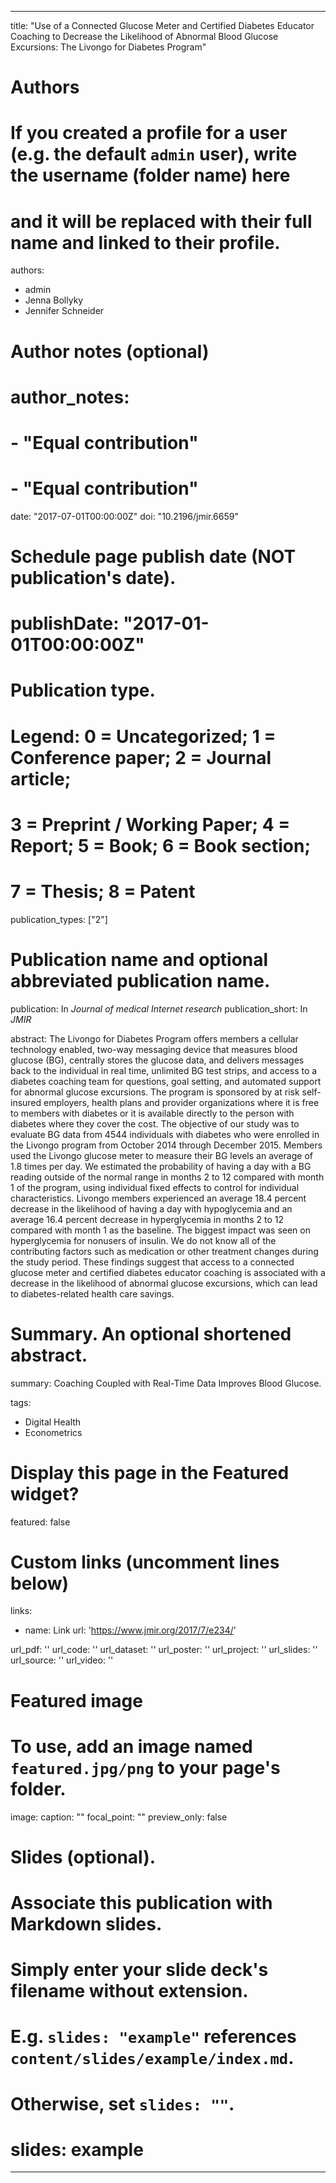 
---
title: "Use of a Connected Glucose Meter and Certified Diabetes Educator Coaching to Decrease the Likelihood of Abnormal Blood Glucose Excursions: The Livongo for Diabetes Program"

# Authors
# If you created a profile for a user (e.g. the default `admin` user), write the username (folder name) here 
# and it will be replaced with their full name and linked to their profile.
authors:
- admin
- Jenna Bollyky
- Jennifer Schneider

# Author notes (optional)
# author_notes:
# - "Equal contribution"
# - "Equal contribution"

date: "2017-07-01T00:00:00Z"
doi: "10.2196/jmir.6659"

# Schedule page publish date (NOT publication's date).
# publishDate: "2017-01-01T00:00:00Z"

# Publication type.
# Legend: 0 = Uncategorized; 1 = Conference paper; 2 = Journal article;
# 3 = Preprint / Working Paper; 4 = Report; 5 = Book; 6 = Book section;
# 7 = Thesis; 8 = Patent
publication_types: ["2"]

# Publication name and optional abbreviated publication name.
publication: In *Journal of medical Internet research*
publication_short: In *JMIR*

abstract: The Livongo for Diabetes Program offers members a cellular technology enabled, two-way messaging device that measures blood glucose (BG), centrally stores the glucose data, and delivers messages back to the individual in real time, unlimited BG test strips, and access to a diabetes coaching team for questions, goal setting, and automated support for abnormal glucose excursions. The program is sponsored by at risk self-insured employers, health plans and provider organizations where it is free to members with diabetes or it is available directly to the person with diabetes where they cover the cost. The objective of our study was to evaluate BG data from 4544 individuals with diabetes who were enrolled in the Livongo program from October 2014 through December 2015. Members used the Livongo glucose meter to measure their BG levels an average of 1.8 times per day. We estimated the probability of having a day with a BG reading outside of the normal range in months 2 to 12 compared with month 1 of the program, using individual fixed effects to control for individual characteristics. Livongo members experienced an average 18.4 percent decrease in the likelihood of having a day with hypoglycemia and an average 16.4 percent decrease in hyperglycemia in months 2 to 12 compared with month 1 as the baseline. The biggest impact was seen on hyperglycemia for nonusers of insulin. We do not know all of the contributing factors such as medication or other treatment changes during the study period. These findings suggest that access to a connected glucose meter and certified diabetes educator coaching is associated with a decrease in the likelihood of abnormal glucose excursions, which can lead to diabetes-related health care savings.

# Summary. An optional shortened abstract.
summary: Coaching Coupled with Real-Time Data Improves Blood Glucose.

tags: 
- Digital Health
- Econometrics

# Display this page in the Featured widget?
featured: false

# Custom links (uncomment lines below)
links:
 - name: Link
   url: 'https://www.jmir.org/2017/7/e234/'

url_pdf: ''
url_code: ''
url_dataset: ''
url_poster: ''
url_project: ''
url_slides: ''
url_source: ''
url_video: ''

# Featured image
# To use, add an image named `featured.jpg/png` to your page's folder. 
image:
  caption: ""
  focal_point: ""
  preview_only: false


# Slides (optional).
#   Associate this publication with Markdown slides.
#   Simply enter your slide deck's filename without extension.
#   E.g. `slides: "example"` references `content/slides/example/index.md`.
#   Otherwise, set `slides: ""`.
# slides: example
---

